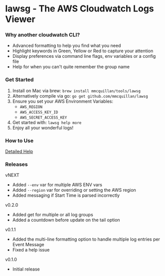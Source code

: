# lawsg - The AWS Cloudwatch Logs Viewer

### Why another cloudwatch CLI?
- Advanced formatting to help you find what you need
- Highlight keywords in Green, Yellow or Red to capture your attention
- Display preferences via command line flags, env variables or a config file
- Help for when you can't quite remember the group name


### Get Started
1. Install on Mac via brew: `brew install mmcquillan/tools/lawsg`
2. Alternatively compile via go: `go get github.com/mmcquillan/lawsg`
3. Ensure you set your AWS Environment Variables:
    - `AWS_REGION`
    - `AWS_ACCESS_KEY_ID`
    - `AWS_SECRET_ACCESS_KEY`
4. Get started with: `lawsg help more`
5. Enjoy all your wonderful logs!


### How to Use
[Detailed Help](HELP.md)


### Releases

vNEXT
- Added `--env` var for multiple AWS ENV vars
- Added `--region` var for overriding or setting the AWS region
- Added messaging if Start Time is parsed incorrectly

v0.2.0
- Added get for multiple or all log groups
- Added a countdown before update on the tail option

v0.1.1
- Added the multi-line formatting option to handle multiple log entries per Event Message
- Fixed a help issue

v0.1.0
- Initial release
